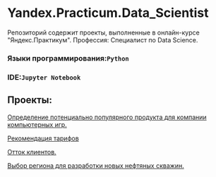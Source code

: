 ﻿# Yandex.Practicum.Data_Scientist
Репозиторий содержит проекты, выполненные в онлайн-курсе "Яндекс.Практикум". Профессия: Специалист по Data Science.
### Языки программирования:`Python`
### IDE:`Jupyter Notebook`
## Проекты:
[Определение потенциально популярного продукта для компании компьютерных игр.](https://github.com/Victoria-Petrova/Yandex.Practicum.Data_Scientist-main/blob/master/Project_%E2%84%961/project_01.ipynb)

[Рекомендация тарифов]( https://github.com/Victoria-Petrova/Yandex.Practicum.Data_Scientist-main/tree/master/Project_%E2%84%962)

[Отток клиентов.](https://github.com/Victoria-Petrova/Yandex.Practicum.Data_Scientist-main/tree/master/Project_%E2%84%963)

[Выбор региона для разработки новых нефтяных скважин.](https://nbviewer.jupyter.org/github/Viktoriy-Petrova/Yandex.Practicum.Data_Scientist/blob/main/project_04.ipynb)


